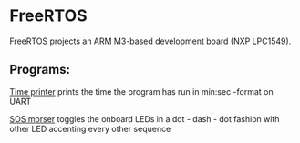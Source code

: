 # FreeRTOS
FreeRTOS projects an ARM M3-based development board (NXP LPC1549).

<h2>Programs:</h2>
<p><a href= https://github.com/jaakkoiot/FreeRTOS/tree/main/min_sec_UART_print>Time printer</a> prints the time the program has run in min:sec -format on UART</p>
<p><a href= https://github.com/jaakkoiot/FreeRTOS/tree/main/visual_SOS_morser>SOS morser</a> toggles the onboard LEDs in a dot - dash - dot fashion with other LED accenting every other sequence</p>
